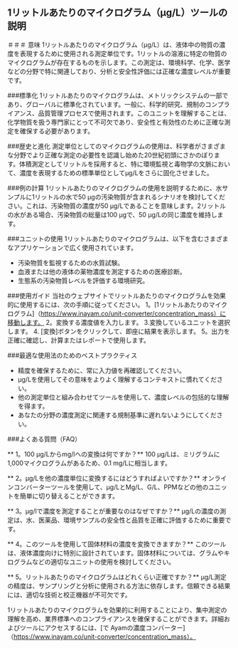 ## 1リットルあたりのマイクログラム（µg/L）ツールの説明

＃＃＃ 意味
1リットルあたりのマイクログラム（µg/L）は、液体中の物質の濃度を表現するために使用される測定単位です。1リットルの溶液に特定の物質のマイクログラムが存在するものを示します。この測定は、環境科学、化学、医学などの分野で特に関連しており、分析と安全性評価には正確な濃度レベルが重要です。

###標準化
1リットルあたりのマイクログラムは、メトリックシステムの一部であり、グローバルに標準化されています。一般に、科学的研究、規制のコンプライアンス、品質管理プロセスで使用されます。このユニットを理解することは、化学物質を扱う専門家にとって不可欠であり、安全性と有効性のために正確な測定を確保する必要があります。

###歴史と進化
測定単位としてのマイクログラムの使用は、科学者がさまざまな分野でより正確な測定の必要性を認識し始めた20世紀初頭にさかのぼります。体積測定としてリットルを採用すると、特に環境監視と毒物学の文脈において、濃度を表現するための標準単位としてµg/Lをさらに固化させました。

###例の計算
1リットルあたりのマイクログラムの使用を説明するために、水サンプルに1リットルの水で50 µgの汚染物質が含まれるシナリオを検討してください。これは、汚染物質の濃度が50 µg/Lであることを意味します。2リットルの水がある場合、汚染物質の総量は100 µgで、50 µg/Lの同じ濃度を維持します。

###ユニットの使用
1リットルあたりのマイクログラムは、以下を含むさまざまなアプリケーションで広く使用されています。
- 汚染物質を監視するための水質試験。
- 血液または他の液体の薬物濃度を測定するための医療診断。
- 生態系の汚染物質レベルを評価する環境研究。

###使用ガイド
当社のウェブサイトでリットルあたりのマイクログラムを効果的に使用するには、次の手順に従ってください。
1。[1リットルあたりのマイクログラム]（https://www.inayam.co/unit-converter/concentration_mass）に移動します。
2。変換する濃度値を入力します。
3.変換しているユニットを選択します。
4. [変換]ボタンをクリックして、即座に結果を表示します。
5。出力を正確に確認し、計算またはレポートで使用します。

###最適な使用法のためのベストプラクティス
- 精度を確保するために、常に入力値を再確認してください。
-  µg/Lを使用してその意味をよりよく理解するコンテキストに慣れてください。
- 他の測定単位と組み合わせてツールを使用して、濃度レベルの包括的な理解を得ます。
- あなたの分野の濃度測定に関連する規制基準に遅れないようにしてください。

###よくある質問（FAQ）

** 1。100 µg/Lからmg/lへの変換は何ですか？**
100 µg/Lは、ミリグラムに1,000マイクログラムがあるため、0.1 mg/Lに相当します。

** 2。µg/Lを他の濃度単位に変換するにはどうすればよいですか？**
オンラインコンバーターツールを使用して、µg/LとMg/L、G/L、PPMなどの他のユニットを簡単に切り替えることができます。

** 3。µg/lで濃度を測定することが重要なのはなぜですか？**
µg/Lの濃度の測定は、水、医薬品、環境サンプルの安全性と品質を正確に評価するために重要です。

** 4。このツールを使用して固体材料の濃度を変換できますか？**
このツールは、液体濃度向けに特別に設計されています。固体材料については、グラムやキログラムなどの適切なユニットの使用を検討してください。

** 5。リットルあたりのマイクログラムはどれくらい正確ですか？**
µg/L測定の精度は、サンプリングと分析に使用される方法に依存します。信頼できる結果には、適切な技術と校正機器が不可欠です。

1リットルあたりのマイクログラムを効果的に利用することにより、集中測定の理解を高め、業界標準へのコンプライアンスを確保することができます。詳細およびツールにアクセスするには、[で Ayamの濃度コンバーター]（https://www.inayam.co/unit-converter/concentration_mass）。